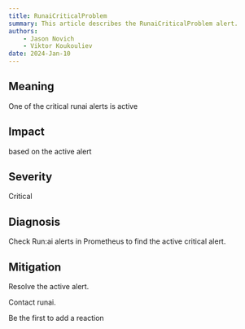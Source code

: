 ```yaml
---
title: RunaiCriticalProblem
summary: This article describes the RunaiCriticalProblem alert.
authors:
    - Jason Novich
    - Viktor Koukouliev
date: 2024-Jan-10
---
```


## Meaning

One of the critical runai alerts is active

## Impact

based on the active alert

## Severity

Critical

## Diagnosis

Check Run:ai alerts in Prometheus to find the active critical alert. 

## Mitigation

Resolve the active alert.

Contact runai.

Be the first to add a reaction
